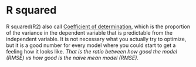 # R squared
R squared(R2) also call [Coefficient of determination](https://en.wikipedia.org/wiki/Coefficient_of_determination), which is the proportion of the variance in the dependent variable that is predictable from the independent variable. It is not necessary what you actually try to optimize, but it is a good number for every model where you could start to get a feeling how it looks like. *That is the ratio between how good the model (RMSE) vs how good is the naive mean model (RMSE)*.
